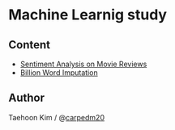 Machine Learnig study
=====================

Content
-------

- [Sentiment Analysis on Movie Reviews](http://www.kaggle.com/c/sentiment-analysis-on-movie-reviews)
- [Billion Word Imputation](http://www.kaggle.com/c/billion-word-imputation)


Author
------

Taehoon Kim / @[carpedm20](http://carpedm20.github.io)
